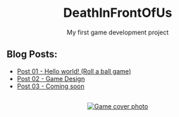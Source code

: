 <h1 align="center">DeathInFrontOfUs</h1>
<p align="center">My first game development project</p>

## Blog Posts:

- [Post 01 - Hello world! (Roll a ball game)](https://blog-gamedev.vercel.app/post/helloworld/)
- [Post 02 - Game Design](./Blog/Post_02.md)
- [Post 03 - Coming soon](./Blog/Post_03.md)

## 

<p align="center">
  <a href="https://i.ibb.co/c66XcxP/DALL-E-2024-02-23-02-56-34-Create-a-cover-image-for-a-video-game-titled-Death-in-Front-of-Us-blendin.png">
    <img src="https://i.ibb.co/c66XcxP/DALL-E-2024-02-23-02-56-34-Create-a-cover-image-for-a-video-game-titled-Death-in-Front-of-Us-blendin.png" alt="Game cover photo">
  </a>
</p>
